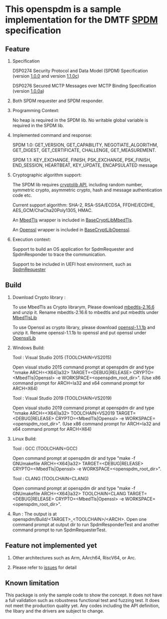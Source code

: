 # This openspdm is a sample implementation for the DMTF [SPDM](https://www.dmtf.org/standards/pmci) specification

## Feature

1) Specification

   DSP0274	Security Protocol and Data Model (SPDM) Specification (version [1.0.0](https://www.dmtf.org/sites/default/files/standards/documents/DSP0274_1.0.0.pdf) and version [1.1.0c](https://www.dmtf.org/sites/default/files/standards/documents/DSP0274_1.1.0c.pdf))

   DSP0276	Secured MCTP Messages over MCTP Binding Specification (version [1.0.0a](https://www.dmtf.org/sites/default/files/standards/documents/DSP0276_1.0.0a.pdf))

2) Both SPDM requester and SPDM responder.

3) Programming Context:

   No heap is required in the SPDM lib.
   No writable global variable is required in the SPDM lib. 

4) Implemented command and response: 

   SPDM 1.0: GET_VERSION, GET_CAPABILITY, NEGOTIATE_ALGORITHM, GET_DIGEST, GET_CERTIFICATE, CHALLENGE, GET_MEASUREMENT.

   SPDM 1.1: KEY_EXCHANGE, FINISH, PSK_EXCHANGE, PSK_FINISH, END_SESSION, HEARTBEAT, KEY_UPDATE, ENCAPSULATED message

5) Cryptographic algorithm support:

   The SPDM lib requires [cryptolib API](https://github.com/jyao1/openspdm/blob/master/Include/Hal/Library/BaseCryptLib.h), including random number, symmetric crypto, asymmetric crypto, hash and message authentication code etc.

   Current support algorithm: SHA-2, RSA-SSA/ECDSA, FFDHE/ECDHE, AES_GCM/ChaCha20Poly1305, HMAC.

   An [MbedTls](https://tls.mbed.org/) wrapper is included in [BaseCryptLibMbedTls](https://github.com/jyao1/openspdm/tree/master/OsStub/BaseCryptLibMbedTls).

   An [Openssl](https://www.openssl.org/) wrapper is included in [BaseCryptLibOpenssl](https://github.com/jyao1/openspdm/tree/master/OsStub/BaseCryptLibOpenssl).

6) Execution context:

   Support to build an OS application for SpdmRequester and SpdmResponder to trace the communication.

   Support to be included in UEFI host environment, such as [SpdmRequester](https://github.com/jyao1/edk2/tree/DeviceSecurity/DeviceSecurityPkg)

## Build

1) Download Crypto library :

   To use MbedTls as Crypto librarym, Please download [mbedtls-2.16.6](https://tls.mbed.org/download/start/mbedtls-2.16.6-apache.tgz) and unzip it.
   Rename mbedtls-2.16.6 to mbedtls and put mbedtls under [MbedTlsLib](https://github.com/jyao1/openspdm/tree/master/OsStub/MbedTlsLib)

   To use Openssl as crypto library, please download [openssl-1.1.1b](https://www.openssl.org/source/openssl-1.1.1b.tar.gz) and unzip it.
   Rename openssl-1.1.1b to openssl and put openssl under [OpensslLib](https://github.com/jyao1/openspdm/tree/master/OsStub/OpensslLib)

2) Windows Build:

   Tool : Visual Studio 2015 (TOOLCHAIN=VS2015)

   Open visual studio 2015 command prompt at openspdm dir and type "nmake ARCH=<X64|Ia32> TARGET=<DEBUG|RELEASE> CRYPTO=<MbedTls|Openssl> -e WORKSPACE=<openspdm_root_dir>". (Use x86 command prompt for ARCH=Ia32 and x64 command prompt for ARCH=X64)

   Tool : Visual Studio 2019 (TOOLCHAIN=VS2019)

   Open visual studio 2019 command prompt at openspdm dir and type "nmake ARCH=<X64|Ia32> TOOLCHAIN=VS2019 TARGET=<DEBUG|RELEASE> CRYPTO=<MbedTls|Openssl> -e WORKSPACE=<openspdm_root_dir>". (Use x86 command prompt for ARCH=Ia32 and x64 command prompt for ARCH=X64)

3) Linux Build:

   Tool : GCC (TOOLCHAIN=GCC)

   Open command prompt at openspdm dir and type "make -f GNUmakefile ARCH=<X64|Ia32> TARGET=<DEBUG|RELEASE> CRYPTO=<MbedTls|Openssl> -e WORKSPACE=<openspdm_root_dir>".

   Tool : CLANG (TOOLCHAIN=CLANG)

   Open command prompt at openspdm dir and type "make -f GNUmakefile ARCH=<X64|Ia32> TOOLCHAIN=CLANG TARGET=<DEBUG|RELEASE> CRYPTO=<MbedTls|Openssl> -e WORKSPACE=<openspdm_root_dir>".

4) Run :
   The output is at openspdm/Build/\<TARGET>_\<TOOLCHAIN>/\<ARCH>.
   Open one command prompt at output dir to run SpdmResponderTest and another command prompt to run SpdmRequesterTest.

## Feature not implemented yet

1) Other architectures such as Arm, AArch64, RiscV64, or Arc.

2) Please refer to [issues](https://github.com/jyao1/openspdm/issues) for detail

## Known limitation
This package is only the sample code to show the concept.
It does not have a full validation such as robustness functional test and fuzzing test. It does not meet the production quality yet.
Any codes including the API definition, the libary and the drivers are subject to change.

